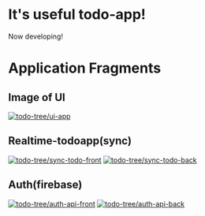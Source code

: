# It's useful todo-app!

Now developing!

# Application Fragments

## Image of UI

[![todo-tree/ui-app](https://github-readme-stats.vercel.app/api/pin/?username=todo-tree&repo=ui-app&title_color=48b0d5&icon_color=48b0d5)](https://github.com/todo-tree/ui-app)

## Realtime-todoapp(sync)

[![todo-tree/sync-todo-front](https://github-readme-stats.vercel.app/api/pin/?username=todo-tree&repo=sync-todo-front&title_color=48b0d5&icon_color=48b0d5)](https://github.com/todo-tree/sync-todo-front)
[![todo-tree/sync-todo-back](https://github-readme-stats.vercel.app/api/pin/?username=todo-tree&repo=sync-todo-back&title_color=48b0d5&icon_color=48b0d5)](https://github.com/todo-tree/sync-todo-back)

## Auth(firebase)

[![todo-tree/auth-api-front](https://github-readme-stats.vercel.app/api/pin/?username=todo-tree&repo=auth-api-front&title_color=48b0d5&icon_color=48b0d5)](https://github.com/todo-tree/auth-api-front)
[![todo-tree/auth-api-back](https://github-readme-stats.vercel.app/api/pin/?username=todo-tree&repo=auth-api-back&title_color=48b0d5&icon_color=48b0d5)](https://github.com/todo-tree/auth-api-back)
